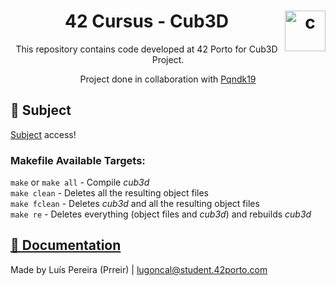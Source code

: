 <h1 align="center">42 Cursus - Cub3D <img src="https://imgur.com/MbpYAc0.png" alt="c" align="right" width="65" height="65"/></h1>
<p align="center">This repository contains code developed at 42 Porto for Cub3D Project.</p>
<p align="center">Project done in collaboration with <a href="https://github.com/Pqndk19">Pqndk19</a></p>
<h2 align="left"> 📄 Subject </h2>
<a href="https://github.com/Prreir/MiniShell_42/blob/main/Extra/Subject.pdf" >Subject</a> access!

### Makefile Available Targets:
`make` or `make all` - Compile _cub3d_   
`make clean` - Deletes all the resulting object files  
`make fclean` - Deletes _cub3d_ and all the resulting object files  
`make re` - Deletes everything (object files and _cub3d_) and rebuilds _cub3d_

<h2 align="left"><a href="https://quirky-aftershave-16f.notion.site/MINISHELL-f8680490447a4908b2d32d171249b5da">🔗 Documentation</a></h2>

Made by Luís Pereira (Prreir) | lugoncal@student.42porto.com
